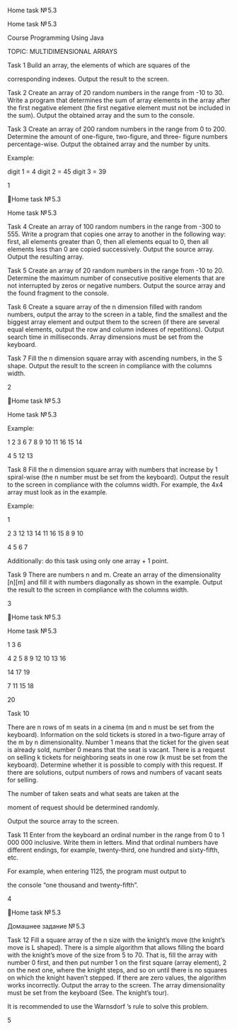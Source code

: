 Home task № 5.3

Home task № 5.3

Course
Programming Using Java

TOPIC: MULTIDIMENSIONAL ARRAYS

Task 1
Build  an  array,  the  elements  of  which  are  squares  of  the

corresponding indexes. Output the result to the screen.

Task 2
Create an array of 20 random numbers in the range from -10
to 30. Write a program that determines the sum of array elements
in  the  array  after  the  first  negative  element  (the  first  negative
element must not be included in the sum). Output the obtained
array and the sum to the console.

Task 3
Create an array of 200 random numbers in the range from 0 to
200. Determine the amount of one-figure, two-figure, and three-
figure numbers percentage-wise. Output the obtained array and
the number by units.

Example:

digit 1 = 4
digit 2 = 45
digit 3 = 39

1

Home task № 5.3

Home task № 5.3

Task 4
Create an array of 100 random numbers in the range from
-300 to 555. Write a program that copies one array to another
in the following way: first, all elements greater than 0, then all
elements  equal  to  0,  then  all  elements  less  than  0  are  copied
successively.  Output  the  source  array.  Output  the  resulting
array.

Task 5
Create an array of 20 random numbers in the range from -10
to 20. Determine the maximum number of consecutive positive
elements that are not interrupted by zeros or negative numbers.
Output the source array and the found fragment to the console.

Task 6
Create a square array of the n dimension filled with random
numbers, output the array to the screen in a table, find the smallest
and the biggest array element and output them to the screen (if
there  are  several  equal  elements,  output  the  row  and  column
indexes of repetitions). Output search time in milliseconds. Array
dimensions must be set from the keyboard.

Task 7
Fill the n dimension square array with ascending numbers, in
the S shape. Output the result to the screen in compliance with
the columns width.

2

Home task № 5.3

Home task № 5.3

Example:

1
2
3
6
7
8
9 10 11
16 15 14

4
5
12
13

Task 8
Fill the n dimension square array with numbers that increase
by 1 spiral-wise (the n number must be set from the keyboard).
Output the result to the screen in compliance with the columns
width. For example, the 4x4 array must look as in the example.

Example:

1

2
3
12 13 14
11 16 15
8
9
10

4
5
6
7

Additionally: do this task using only one array + 1 point.

Task 9
There are numbers n and m. Create an array of the dimensionality
[n][m]  and  fill  it  with  numbers  diagonally  as  shown  in  the
example. Output the result to the screen in compliance with the
columns width.

3

Home task № 5.3

Home task № 5.3

1
3
6

4
2
5
8
9 12
10 13 16

14 17 19

7
11
15
18

20

Task 10

There are n rows of m seats in a cinema (m and n must be set
from the keyboard). Information on the sold tickets is stored in a
two-figure array of the m by n dimensionality. Number 1 means
that the ticket for the given seat is already sold, number 0 means
that the seat is vacant. There is a request on selling k tickets for
neighboring seats in one row (k must be set from the keyboard).
Determine whether it is possible to comply with this request.
If there are  solutions, output numbers of rows and numbers  of
vacant seats for selling.

The  number  of  taken  seats  and  what  seats  are  taken  at  the

moment of request should be determined randomly.

Output the source array to the screen.

Task 11
Enter from the keyboard an ordinal number in the range from
0 to 1 000 000 inclusive. Write them in letters. Mind that ordinal
numbers have different endings, for example, twenty-third, one
hundred and sixty-fifth, etc.

For example, when entering 1125, the program must output to

the console “one thousand and twenty-fifth”.

4

Home task № 5.3

Домашнее задание № 5.3

Task 12
Fill  a  square  array  of  the  n  size  with  the  knight’s  move  (the
knight’s move is L shaped). There is a simple algorithm that allows
filling the board with the knight’s move of the size from 5 to 70.
That is, fill the array with number 0 first, and then put number
1  on  the  first  square  (array  element),  2  on  the  next  one,  where
the  knight  steps,  and  so  on  until  there  is  no  squares  on  which
the knight haven’t stepped. If there are zero values, the algorithm
works  incorrectly.  Output  the  array  to  the  screen.  The  array
dimensionality must be set from the keyboard (See. The knight’s
tour).

It is recommended to use the Warnsdorf ’s rule to solve this
problem.

5


